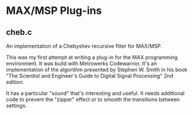 MAX/MSP Plug-ins
================

cheb.c
------
An implementation of a Chebyshev recursive filter for MAX/MSP.

This was my first attempt at writing a plug-in for the MAX programming environment. It was build with Metrowerks Codewarrior. It's an implementation of the algorithm presented by Stephen W. Smith in his book "The Scientist and Engineer's Guide to Digital Signal Processing" 2nd edition.

It has a particular "sound" that's interesting and useful. It needs additional code to prevent the "zipper" effect or to smooth the transitions between settings.
